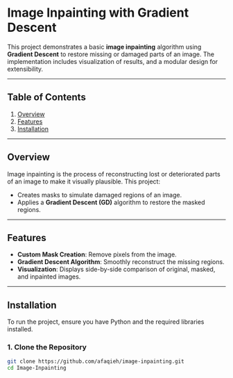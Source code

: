 # **Image Inpainting with Gradient Descent**

This project demonstrates a basic **image inpainting** algorithm using **Gradient Descent** to restore missing or damaged parts of an image. The implementation includes visualization of results, and a modular design for extensibility.

---

## **Table of Contents**
1. [Overview](#overview)
2. [Features](#features)
3. [Installation](#installation)

---

## **Overview**
Image inpainting is the process of reconstructing lost or deteriorated parts of an image to make it visually plausible. This project:
- Creates masks to simulate damaged regions of an image.
- Applies a **Gradient Descent (GD)** algorithm to restore the masked regions.

---

## **Features**
- **Custom Mask Creation**: Remove pixels from the image.
- **Gradient Descent Algorithm**: Smoothly reconstruct the missing regions.
- **Visualization**: Displays side-by-side comparison of original, masked, and inpainted images.

---

## **Installation**
To run the project, ensure you have Python and the required libraries installed.

### **1. Clone the Repository**
```bash
git clone https://github.com/afaqieh/image-inpainting.git
cd Image-Inpainting